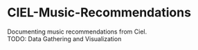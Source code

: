 # CIEL-Music-Recommendations
Documenting music recommendations from Ciel.
<br>TODO: Data Gathering and Visualization
